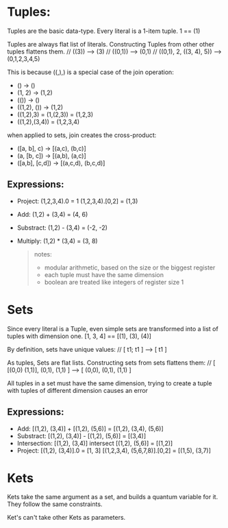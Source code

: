 

# Tuples:
Tuples are the basic data-type. Every literal is a 1-item tuple.
1 == (1)

Tuples are always flat list of literals. Constructing Tuples from other other tuples flattens them.
// ((3)) --> (3)
// ((0,1)) --> (0,1)
// ((0,1), 2, ((3, 4), 5)) --> (0,1,2,3,4,5)

This is because ((,),) is a special case of the join operation:

* () -> ()
* (1, 2) -> (1,2)
* (()) -> ()
* ((1,2), ()) -> (1,2)
* ((1,2),3) = (1,(2,3)) = (1,2,3)
* ((1,2),(3,4)) = (1,2,3,4)

when applied to sets, join creates the cross-product:
* ([a, b], c) -> [(a,c), (b,c)]
* (a, [b, c]) -> [(a,b), (a,c)]
* ([a,b], [c,d]) -> [(a,c,d), (b,c,d)]


## Expressions:

* Project:  (1,2,3,4).0 = 1
            (1,2,3,4).[0,2] = (1,3)
* Add:       (1,2) + (3,4) = (4, 6)
* Substract: (1,2) - (3,4) = (-2, -2)
* Multiply: (1,2) * (3,4) = (3, 8)

    > notes: 
    > * modular arithmetic, based on the size or the biggest register
    > * each tuple must have the same dimension
    > * boolean are treated like integers of register size 1

# Sets
Since every literal is a Tuple, even simple sets are transformed into a list of tuples with dimension one.
[1, 3, 4] == [(1), (3), (4)]

By definition, sets have unique values:
// [ t1; t1 ] --> [ t1 ]

As tuples, Sets are flat lists. Constructing sets from sets flattens them:
// [ [(0,0) (1,1)], (0,1), (1,1)  ] --> [ (0,0), (0,1), (1,1) ]

All tuples in a set must have the same dimension, trying to create a tuple
with tuples of different dimension causes an error

## Expressions:

* Add:          [(1,2), (3,4)] + [(1,2), (5,6)] = [(1,2), (3,4), (5,6)]
* Substract:    [(1,2), (3,4)] - [(1,2), (5,6)] = [(3,4)]
* Intersection: [(1,2), (3,4)] intersect [(1,2), (5,6)] = [(1,2)]
* Project:      [(1,2), (3,4)].0 = [1, 3]
                [(1,2,3,4), (5,6,7,8)].[0,2] = [(1,5), (3,7)]

# Kets

Kets take the same argument as a set, and builds a quantum variable for it.
They follow the same constraints.

Ket's can't take other Kets as parameters.
